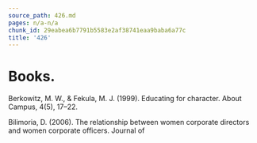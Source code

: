 ```yaml
---
source_path: 426.md
pages: n/a-n/a
chunk_id: 29eabea6b7791b5583e2af38741eaa9baba6a77c
title: '426'
---
```

# Books.

Berkowitz, M. W., & Fekula, M. J. (1999). Educating for character. About Campus, 4(5), 17–22.

Bilimoria, D. (2006). The relationship between women corporate directors and women corporate officers. Journal of
